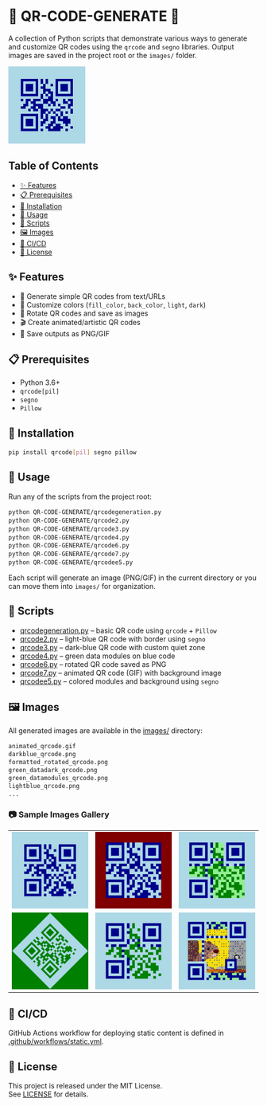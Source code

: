 # 📱 QR-CODE-GENERATE 📱

A collection of Python scripts that demonstrate various ways to generate and customize QR codes using the `qrcode` and `segno` libraries. Output images are saved in the project root or the `images/` folder.

![Sample QR Code](images/lightblue_qrcode.png)

## Table of Contents

- [✨ Features](#-features)  
- [📋 Prerequisites](#-prerequisites)  
- [🔧 Installation](#-installation)  
- [🚀 Usage](#-usage)  
- [📝 Scripts](#-scripts)  
- [🖼️ Images](#️-images)  
- [🔄 CI/CD](#-cicd)  
- [📄 License](#-license)  

## ✨ Features

- 🔲 Generate simple QR codes from text/URLs  
- 🎨 Customize colors (`fill_color`, `back_color`, `light`, `dark`)  
- 🔄 Rotate QR codes and save as images  
- 🎬 Create animated/artistic QR codes  
- 💾 Save outputs as PNG/GIF  

## 📋 Prerequisites

- Python 3.6+  
- `qrcode[pil]`  
- `segno`  
- `Pillow`  

## 🔧 Installation

```sh
pip install qrcode[pil] segno pillow
```

## 🚀 Usage

Run any of the scripts from the project root:

```sh
python QR-CODE-GENERATE/qrcodegeneration.py
python QR-CODE-GENERATE/qrcode2.py
python QR-CODE-GENERATE/qrcode3.py
python QR-CODE-GENERATE/qrcode4.py
python QR-CODE-GENERATE/qrcode6.py
python QR-CODE-GENERATE/qrcode7.py
python QR-CODE-GENERATE/qrcodee5.py
```

Each script will generate an image (PNG/GIF) in the current directory or you can move them into `images/` for organization.

## 📝 Scripts

- [qrcodegeneration.py](qrcodegeneration.py) – basic QR code using `qrcode` + `Pillow`  
- [qrcode2.py](qrcode2.py) – light-blue QR code with border using `segno`  
- [qrcode3.py](qrcode3.py) – dark-blue QR code with custom quiet zone  
- [qrcode4.py](qrcode4.py) – green data modules on blue code  
- [qrcode6.py](qrcode6.py) – rotated QR code saved as PNG  
- [qrcode7.py](qrcode7.py) – animated QR code (GIF) with background image  
- [qrcodee5.py](qrcodee5.py) – colored modules and background using `segno`  

## 🖼️ Images

All generated images are available in the [images/](images/) directory:

```text
animated_qrcode.gif
darkblue_qrcode.png
formatted_rotated_qrcode.png
green_datadark_qrcode.png
green_datamodules_qrcode.png
lightblue_qrcode.png
...
```

### 📷 Sample Images Gallery

<table>
  <tr>
    <td><img src="images/lightblue_qrcode.png" alt="Light Blue QR Code" width="200"/></td>
    <td><img src="images/darkblue_qrcode.png" alt="Dark Blue QR Code" width="200"/></td>
    <td><img src="images/green_datamodules_qrcode.png" alt="Green Data Modules QR Code" width="200"/></td>
  </tr>
  <tr>
    <td><img src="images/formatted_rotated_qrcode.png" alt="Rotated QR Code" width="200"/></td>
    <td><img src="images/green_datadark_qrcode.png" alt="Green Data Dark QR Code" width="200"/></td>
    <td><img src="images/animated_qrcode.gif" alt="Animated QR Code" width="200"/></td>
  </tr>
</table>

## 🔄 CI/CD

GitHub Actions workflow for deploying static content is defined in  
[.github/workflows/static.yml](.github/workflows/static.yml).

## 📄 License

This project is released under the MIT License.  
See [LICENSE](LICENSE) for details.
